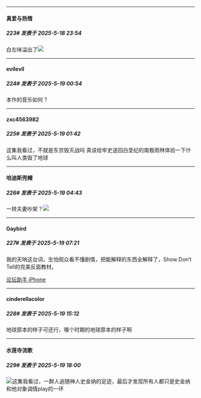 ﻿
*****

####  真爱与热情  
##### 223#       发表于 2025-5-18 23:54

白左味溢出了<img src="https://static.stage1st.com/image/smiley/face2017/166.png" referrerpolicy="no-referrer">


*****

####  evilevil  
##### 224#       发表于 2025-5-19 00:54

本作的音乐如何？


*****

####  zxc4563982  
##### 225#       发表于 2025-5-19 01:42

这集我看过，不就是东京毁灭战吗
真该给牢史送回白垩纪的南极雨林体验一下什么叫人类毁了地球


*****

####  哈迪斯兜帽  
##### 226#       发表于 2025-5-19 04:43

一转夫妻吵架？<img src="https://static.stage1st.com/image/smiley/face2017/017.png" referrerpolicy="no-referrer">


*****

####  Gaybird  
##### 227#       发表于 2025-5-19 07:21

我的天呐这台词，生怕观众看不懂剧情，把能解释的东西全解释了，Show Don‘t Tell的完美反面教材。

[论坛助手,iPhone](https://stage1st.com/2b//forum.php?mod=viewthread&amp;tid=2029836)


*****

####  cinderellacolor  
##### 228#       发表于 2025-5-19 15:12

地球原本的样子可还行，哪个时期的地球原本的样子啊


*****

####  水莲寺流歌  
##### 229#       发表于 2025-5-19 18:00

<img src="https://static.stage1st.com/image/smiley/face2017/048.png" referrerpolicy="no-referrer">这集我看过，一群人追随神人史金纳的足迹，最后才发现所有人都只是史金纳和他对象调情play的一环

